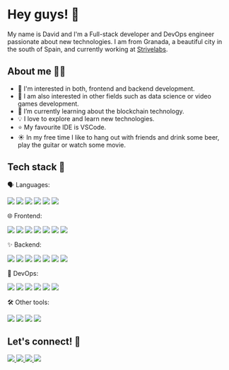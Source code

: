 # Hey guys! 👋

My name is David and I'm a Full-stack developer and DevOps engineer passionate about new technologies. I am from Granada, a beautiful city in the south of Spain,
and currently working at <a href="https://strivelabs.io/">Strivelabs</a>.

## About me 👨‍💻

- 👀 I'm interested in both, frontend and backend development.
- 🤔 I am also interested in other fields such as data science or video games development.
- 🌱 I’m currently learning about the blockchain technology.
- 💡 I love to explore and learn new technologies.
- ⭐ My favourite IDE is VSCode.
- ☀️ In my free time I like to hang out with friends and drink some beer, play the guitar or watch some movie.

## Tech stack 🧰

🗣️ Languages:

<img src="https://badges.aleen42.com/src/javascript.svg" /> <img src="https://badges.aleen42.com/src/typescript.svg" />
<img src="https://img.shields.io/badge/-Python-3776AB?logo=python&labelColor=grey" />
<img src="https://badges.aleen42.com/src/golang.svg" />
<img src="https://img.shields.io/badge/-Rust-000000?logo=rust&labelColor=grey" />
<img src="https://img.shields.io/badge/-Solidity-363636?logo=solidity&labelColor=grey" />

🌐 Frontend:

<img src="https://badges.aleen42.com/src/react.svg" /> <img src="https://badges.aleen42.com/src/vue.svg" />
<img src="https://badges.aleen42.com/src/javascript.svg" />
<img src="https://img.shields.io/badge/-HTML5-E34F26?logo=html5&logoColor=white&labelColor=grey" />
<img src="https://img.shields.io/badge/-CSS3-1572B6?logo=css3&labelColor=grey" />
<img src="https://img.shields.io/badge/-Material%20UI-0081CB?logo=material-ui&labelColor=grey" />
<img src="https://img.shields.io/badge/-Bootstrap-7952B3?logo=bootstrap&labelColor=grey" />

✨ Backend:

<img src="https://badges.aleen42.com/src/node.svg" /> <img src="https://img.shields.io/badge/-Express-000000?logo=express&labelColor=grey" />
<img src="https://img.shields.io/badge/-GraphQL-E10098?logo=graphql&labelColor=grey" />
<img src="https://img.shields.io/badge/-Apollo-311C87?logo=apollo-graphql&labelColor=grey" />
<img src="https://img.shields.io/badge/-MongoDB-47A248?logo=mongodb&labelColor=grey" />
<img src="https://img.shields.io/badge/-PostgreSQL-336791?logo=postgresql&labelColor=grey" />
<img src="https://img.shields.io/badge/-Firebase-FFCA28?logo=firebase&labelColor=grey" />

👷 DevOps:

<img src="https://img.shields.io/badge/-AWS-232F3E?logo=amazon-aws&labelColor=grey" /> <img src="https://badges.aleen42.com/src/docker.svg" />
<img src="https://img.shields.io/badge/-Kubernetes-326CE5?logo=kubernetes&labelColor=grey" />
<img src="https://badges.aleen42.com/src/gitlab.svg" /> <img src="https://img.shields.io/badge/-CircleCI-343434?logo=circleci&labelColor=grey" />
<img src="https://img.shields.io/badge/-Heroku-430098?logo=heroku&labelColor=grey" />

🛠️ Other tools:

<img src="https://badges.aleen42.com/src/visual_studio_code.svg" /> <img src="https://badges.aleen42.com/src/github.svg" />
<img src="https://badges.aleen42.com/src/gitlab.svg" /> <img src="https://badges.aleen42.com/src/eslint.svg" />

## Let's connect! 🍻

<a href="https://www.linkedin.com/in/david-fern%C3%A1ndez-ortiz-139b7312a/">
  <img src="https://img.shields.io/badge/LinkedIn-0077B5?style=for-the-badge&logo=linkedin&logoColor=white" />
</a>

<a href="https://stackoverflow.com/users/12181519/david-fern%c3%a1ndez-ortiz">
  <img src="https://img.shields.io/badge/Stack_Overflow-FE7A16?style=for-the-badge&logo=stack-overflow&logoColor=white" />
</a>

<a href="https://www.instagram.com/davidivad96/">
  <img src="https://img.shields.io/badge/Instagram-E4405F?style=for-the-badge&logo=instagram&logoColor=white" />
</a>

<a href="mailto:davidivad96@gmail.com">
  <img src="https://img.shields.io/badge/Gmail-D14836?style=for-the-badge&logo=gmail&logoColor=white" />
</a>

<!---
- 👀 I’m interested in ...
- 🌱 I’m currently learning ...
- 💞️ I’m looking to collaborate on ...
- 📫 How to reach me ...
--->

<!---
davidivad96/davidivad96 is a ✨ special ✨ repository because its `README.md` (this file) appears on your GitHub profile.
You can click the Preview link to take a look at your changes.
--->
